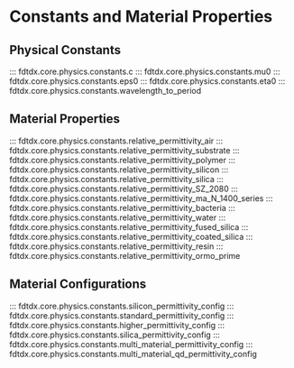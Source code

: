 # Constants and Material Properties

## Physical Constants
::: fdtdx.core.physics.constants.c
::: fdtdx.core.physics.constants.mu0
::: fdtdx.core.physics.constants.eps0
::: fdtdx.core.physics.constants.eta0
::: fdtdx.core.physics.constants.wavelength_to_period

## Material Properties
::: fdtdx.core.physics.constants.relative_permittivity_air
::: fdtdx.core.physics.constants.relative_permittivity_substrate
::: fdtdx.core.physics.constants.relative_permittivity_polymer
::: fdtdx.core.physics.constants.relative_permittivity_silicon
::: fdtdx.core.physics.constants.relative_permittivity_silica
::: fdtdx.core.physics.constants.relative_permittivity_SZ_2080
::: fdtdx.core.physics.constants.relative_permittivity_ma_N_1400_series
::: fdtdx.core.physics.constants.relative_permittivity_bacteria
::: fdtdx.core.physics.constants.relative_permittivity_water
::: fdtdx.core.physics.constants.relative_permittivity_fused_silica
::: fdtdx.core.physics.constants.relative_permittivity_coated_silica
::: fdtdx.core.physics.constants.relative_permittivity_resin
::: fdtdx.core.physics.constants.relative_permittivity_ormo_prime

## Material Configurations
::: fdtdx.core.physics.constants.silicon_permittivity_config
::: fdtdx.core.physics.constants.standard_permittivity_config
::: fdtdx.core.physics.constants.higher_permittivity_config
::: fdtdx.core.physics.constants.silica_permittivity_config
::: fdtdx.core.physics.constants.multi_material_permittivity_config
::: fdtdx.core.physics.constants.multi_material_qd_permittivity_config

